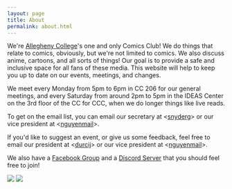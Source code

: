 ```yaml
---
layout: page
title: About
permalink: about.html
---
```


We're [Allegheny College](https://allegheny.edu/)'s one and only Comics Club!  We do things that relate to comics, obviously, but we're not limited to comics.  We also discuss anime, cartoons, and all sorts of things!  Our goal is to provide a safe and inclusive space for all fans of these media.  This website will help to keep you up to date on our events, meetings, and changes.

We meet every Monday from 5pm to 6pm in CC 206 for our general meetings, and every Saturday from around 2pm to 5pm in the IDEAS Center on the 3rd floor of the CC for CCC, when we do longer things like live reads.

To get on the email list, you can email our secretary at <[snyderg](mailto:snyderg@allegheny.edu)> or our vice president at <[nguyenmail](mailto:nguyenmail@allegheny.edu)>.

If you'd like to suggest an event, or give us some feedback, feel free to email our president at <[durcij](mailto:durcij@allegheny.edu)> or our vice president at <[nguyenmail](mailto:nguyenmail@allegheny.edu)>.

We also have a [Facebook Group](https://www.facebook.com/groups/359659447419354/) and a [Discord Server](https://discord.gg/Y8hpXNW) that you should feel free to join!

[![](../images/misc/fb.png)](https://www.facebook.com/groups/359659447419354/) [![](../images/misc/discord.png)](https://www.facebook.com/groups/359659447419354/)
